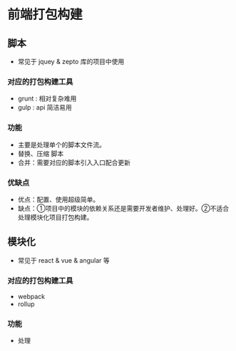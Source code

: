 # 前端打包构建

## 脚本
- 常见于 jquey & zepto 库的项目中使用

### 对应的打包构建工具
- grunt : 相对复杂难用
- gulp : api 简洁易用

### 功能
- 主要是处理单个的脚本文件流。
- 替换、压缩 脚本
- 合并：需要对应的脚本引入入口配合更新

### 优缺点
- 优点：配置、使用超级简单。
- 缺点：①项目中的模块的依赖关系还是需要开发者维护、处理好。②不适合处理模块化项目打包构建。

## 模块化
- 常见于 react & vue & angular 等

### 对应的打包构建工具
- webpack
- rollup

### 功能
- 处理
